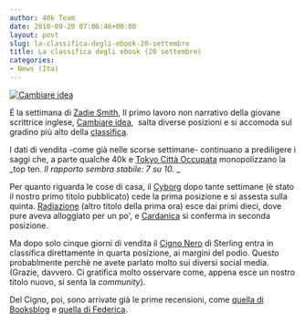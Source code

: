 ```yaml
---
author: 40k Team
date: 2010-09-20 07:06:46+00:00
layout: post
slug: la-classifica-degli-ebook-20-settembre
title: La classifica degli ebook (20 settembre)
categories:
- News (Ita)
---
```


[![Cambiare idea](http://www.40kbooks.com/wp-content/uploads/zad.jpg)](http://www.40kbooks.com/wp-content/uploads/zad.jpg)

É la settimana di [Zadie Smith](http://it.wikipedia.org/wiki/Zadie_Smith), Il primo lavoro non narrativo della giovane scrittrice inglese, [Cambiare idea](http://www.bookrepublic.it/book/9788875212926-cambiare-idea/),  salta diverse posizioni e si accomoda sul gradino più alto della [classifica](http://www.bookrepublic.it/).

I dati di vendita -come già nelle scorse settimane- continuano a prediligere i saggi che, a parte qualche 40k e [Tokyo Città Occupata](http://www.bookrepublic.it/book/9788865760505-tokyo-citta-occupata/) monopolizzano la _top ten. _Il rapporto sembra stabile: 7 su 10._
_

Per quanto riguarda le cose di casa, il [Cyborg](http://www.bookrepublic.it/book/9788865860001-la-strategia-del-cyborg/) dopo tante settimane (è stato il nostro primo titolo pubblicato) cede la prima posizione e si assesta sulla quinta. [Radiazione](http://www.bookrepublic.it/book/9788865860069-radiazione/) (altro titolo della prima ora) esce dai primi dieci, dove pure aveva alloggiato per un po', e [Cardanica](http://www.bookrepublic.it/book/9788865860083-cardanica/) si conferma in seconda posizione.

Ma dopo solo cinque giorni di vendita il [Cigno Nero](http://www.bookrepublic.it/book/9788865860106-cigno-nero/) di Sterling entra in classifica direttamente in quarta posizione, ai margini del podio. Questo probablmente perchè ne avete parlato molto sui diversi social media.  (Grazie, davvero. Ci gratifica molto osservare come, appena esce un nostro titolo nuovo, si senta la _community_).

Del Cigno, poi, sono arrivate già le prime recensioni, come [quella di Booksblog](http://www.booksblog.it/post/6557/cigno-nero-di-bruce-sterling) e [quella di Federica](http://www.legattediviaplinio.it/cigno-nero/).

